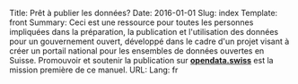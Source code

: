Title: Prêt à publier les données?
Date: 2016-01-01
Slug: index
Template: front
Summary: Ceci est une ressource pour toutes les personnes impliquées dans la préparation, la publication et l'utilisation des données pour un gouvernement ouvert, développé dans le cadre d'un projet visant à créer un portail national pour les ensembles de données ouvertes en Suisse. Promouvoir et soutenir la publication sur **[opendata.swiss](http://opendata.swiss)** est la mission première de ce manuel.
URL:
Lang: fr
